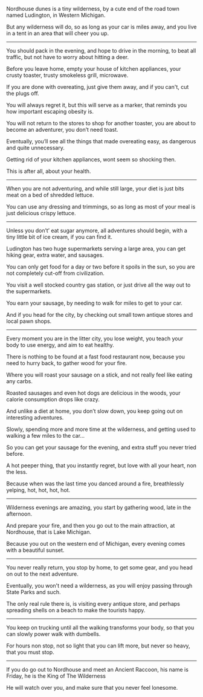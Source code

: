Nordhouse dunes is a tiny wilderness,
by a cute end of the road town named Ludington, in Western Michigan.

But any wilderness will do, so as long as your car is miles away,
and you live in a tent in an area that will cheer you up.

---

You should pack in the evening, and hope to drive in the morning,
to beat all traffic, but not have to worry about hitting a deer.

Before you leave home, empty your house of kitchen appliances,
your crusty toaster, trusty smokeless grill, microwave.

If you are done with overeating, just give them away,
and if you can't, cut the plugs off.

You will always regret it, but this will serve as a marker,
that reminds you how important escaping obesity is.

You will not return to the stores to shop for another toaster,
you are about to become an adventurer, you don’t need toast.

Eventually, you’ll see all the things that made overeating easy,
as dangerous and quite unnecessary.

Getting rid of your kitchen appliances,
wont seem so shocking then.

This is after all,
about your health.

---

When you are not adventuring, and while still large,
your diet is just bits meat on a bed of shredded lettuce.

You can use any dressing and trimmings,
so as long as most of your meal is just delicious crispy lettuce.

---

Unless you don’t’ eat sugar anymore, all adventures should begin,
with a tiny little bit of ice cream, if you can find it.

Ludington has two huge supermarkets serving a large area,
you can get hiking gear, extra water, and sausages.

You can only get food for a day or two before it spoils in the sun,
so you are not completely cut-off from civilization.

You visit a well stocked country gas station,
or just drive all the way out to the supermarkets.

You earn your sausage,
by needing to walk for miles to get to your car.

And if you head for the city,
by checking out small town antique stores and local pawn shops.

---

Every moment you are in the litter city, you lose weight,
you teach your body to use energy, and aim to eat healthy.

There is nothing to be found at a fast food restaurant now,
because you need to hurry back, to gather wood for your fire.

Where you will roast your sausage on a stick,
and not really feel like eating any carbs.

Roasted sausages and even hot dogs are delicious in the woods,
your calorie consumption drops like crazy.

And unlike a diet at home, you don’t slow down,
you keep going out on interesting adventures.

Slowly, spending more and more time at the wilderness,
and getting used to walking a few miles to the car…

So you can get your sausage for the evening,
and extra stuff you never tried before.

A hot peeper thing, that you instantly regret,
but love with all your heart, non the less.

Because when was the last time you danced around a fire,
breathlessly yelping, hot, hot, hot, hot.

---

Wilderness evenings are amazing, you start by gathering wood,
late in the afternoon.

And prepare your fire, and then you go out to the main attraction,
at Nordhouse, that is Lake Michigan.

Because you out on the western end of Michigan,
every evening comes with a beautiful sunset.

---

You never really return, you stop by home, to get some gear,
and you head on out to the next adventure.

Eventually, you won't need a wilderness,
as you will enjoy passing through State Parks and such.

The only real rule there is, is visiting every antique store,
and perhaps spreading shells on a beach to make the tourists happy.

---

You keep on trucking until all the walking transforms your body,
so that you can slowly power walk with dumbells.

For hours non stop, not so light that you can lift more,
but never so heavy, that you must stop.

---

If you do go out to Nordhouse and meet an Ancient Raccoon,
his name is Friday, he is the King of The Wilderness

He will watch over you,
and make sure that you never feel lonesome.
